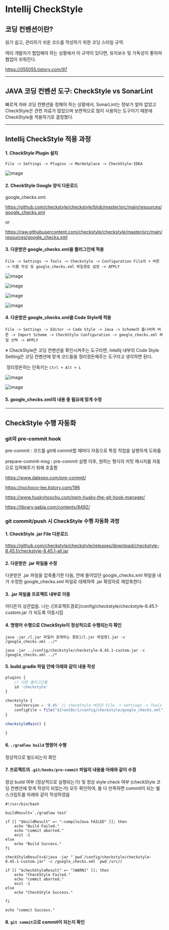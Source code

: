 # Intellij CheckStyle



## 코딩 컨벤션이란?

읽기 쉽고, 관리하기 쉬운 코드를 작성하기 위한 코딩 스타일 규약.

여러 개발자가 협업해야 하는 상황에서 이 규약이 있다면, 유지보수 및 가독성이 좋아져 협업이 쉬워진다.

https://055055.tistory.com/97

------



## JAVA 코딩 컨벤션 도구: CheckStyle vs SonarLint

빠르게 자바 코딩 컨벤션을 정해야 하는 상황에서, SonarLint는 정보가 얼마 없었고 CheckStyle은 관련 자료가 많았으며 보편적으로 많이 사용하는 도구이기 때문에 CheckStyle을 적용하기로 결정했다.

------



## Intellij CheckStyle 적용 과정



#### 1. CheckStyle Plugin 설치

```File -> Settings -> Plugins -> Marketplace -> CheckStyle-IDEA```

![image](https://user-images.githubusercontent.com/53200166/130609226-350586fa-27ad-40e3-a7db-03abd4af846e.png)



#### 2. CheckStyle Google 양식 다운로드

google_checks.xml:

https://github.com/checkstyle/checkstyle/blob/master/src/main/resources/google_checks.xml

or

https://raw.githubusercontent.com/checkstyle/checkstyle/master/src/main/resources/google_checks.xml



#### 3. 다운받은 google_checks.xml을 플러그인에 적용

``` File -> Settings -> Tools -> Checkstyle -> Configuration File의 + 버튼 -> 이름 작성 및 google_checks.xml 파일경로 설정 -> APPLY  ```

![image](https://user-images.githubusercontent.com/53200166/130609415-6c80ed5f-4733-45ee-a87c-5a4b6e6f639c.png)

![image](https://user-images.githubusercontent.com/53200166/130609462-b3c9e0df-bfd2-4eef-b5d2-de89a5475db9.png)

![image](https://user-images.githubusercontent.com/53200166/130609485-d9d63d76-2141-4e9e-8b73-169787ff5c24.png)

![image](https://user-images.githubusercontent.com/53200166/130609507-a7521409-e0c0-456a-bbf3-4ed0fad41bee.png)



#### 4. 다운받은 google_checks.xml을 Code Style에 적용

```File -> Settings -> Editor -> Code Style -> Java -> Scheme의 톱니바퀴 버튼 -> Import Scheme -> CheckStyle Configuration -> google_checks.xml 파일 선택 -> APPLY```

※ CheckStyle은 코딩 컨벤션을 확인시켜주는 도구라면, Intellij 내부의 Code Style Setting은 코딩 컨벤션에 맞게 코드들을 정리정돈해주는 도구라고 생각하면 된다.

​	정리정돈하는 단축키는 ```Ctrl + Alt + L```

![image](https://user-images.githubusercontent.com/53200166/130609907-71cc6e3b-559f-484a-a3a7-441304b155ad.png)

![image](https://user-images.githubusercontent.com/53200166/130609709-a8bfa5ac-9002-4db1-b68f-72a3e9447297.png)



#### 5. google_checks.xml의 내용 중 필요에 맞게 수정



------





## CheckStyle 수행 자동화



### git의 pre-commit hook

pre-commit : 코드를 git에 commit할 때마다 자동으로 특정 작업을 실행하게 도와줌

prepare-commit-msg : pre-commit 실행 이후, 원하는 형식의 커밋 메시지를 자동으로 입력해주기 위해 호출함

https://www.daleseo.com/pre-commit/

https://nochoco-lee.tistory.com/196

https://www.huskyhoochu.com/npm-husky-the-git-hook-manager/

https://library.gabia.com/contents/8492/



### git commit/push 시 CheckStyle 수행 자동화 과정



#### 1. CheckStyle .jar File 다운로드

https://github.com/checkstyle/checkstyle/releases/download/checkstyle-8.45.1/checkstyle-8.45.1-all.jar



#### 2. 다운받은 .jar 파일을 수정

다운받은 .jar 파일을 압축풀기한 다음, 안에 들어있던 google_checks.xml  파일을 내가 수정한 google_checks.xml 파일로 대체하여 .jar 확장자로 재압축한다.



#### 3. .jar 파일을 프로젝트 내부로 이동

어디든지 상관없음. 나는 /[프로젝트경로]/config/checkstyle/checkstyle-8.45.1-custom.jar 가 되도록 이동시킴



#### 4. 명령어 수행으로 CheckStyle이 정상적으로 수행되는지 확인

```java -jar /[.jar 파일이 존재하는 경로]/[.jar 파일명].jar -c /google_checks.xml ../*```

```java -jar ../config/checkstyle/checkstyle-8.45.1-custom.jar -c /google_checks.xml ../*```



#### 5. build.gradle 파일 안에 아래와 같이 내용 작성

```js
plugins {
	// 다른 플러그인들
	id 'checkstyle'
}

checkstyle {
	toolVersion = '8.45' // checkStyle 버전은 File -> Settings -> Tools -> Checkstyle에서 확인 가능
	configFile = file("${rootDir}/config/checkstyle/google_checks.xml")
}

checkstyleMain() {

}
```



#### 6. ```./gradlew build``` 명령어 수행

정상적으로 빌드되는지 확인



#### 7. 프로젝트의 ```.git/hooks/pre-commit``` 파일의 내용을 아래와 같이 수정

정상 build 여부 (정상적으로 실행되는가) 및 정상 style check 여부 (checkStyle 코딩 컨벤션에 맞게 작성이 되었는가) 모두 확인하여, 둘 다 만족하면 commit이 되는 쉘 스크립트를 아래와 같이 작성하였음

```shell
#!/usr/bin/bash

buildResult=`./gradlew test`

if [[ "$buildResult" =~ ":compileJava FAILED" ]]; then
	echo "Build Failed."
	echo "commit aborted."
	exit -1
else
	echo "Build Success."
fi

checkStyleResult=$(java -jar "`pwd`/config/checkstyle/checkstyle-8.45.1-custom.jar" -c /google_checks.xml `pwd`/src/)

if [[ "$checkStyleResult" =~ "[WARN]" ]]; then
	echo "CheckStyle Failed."
	echo "commit aborted."
	exit -1
else
	echo "CheckStyle Success."
	
fi

echo "commit Success."
```



#### 8. ```git commit```으로 commit이 되는지 확인